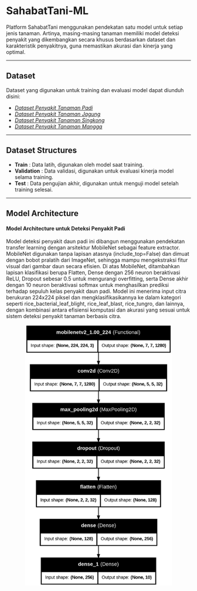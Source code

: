 # SahabatTani-ML  
Platform SahabatTani menggunakan pendekatan satu model untuk setiap jenis tanaman. Artinya, masing-masing tanaman memiliki model deteksi penyakit yang dikembangkan secara khusus berdasarkan dataset dan karakteristik penyakitnya, guna memastikan akurasi dan kinerja yang optimal.

---

## Dataset  
Dataset yang digunakan untuk training dan evaluasi model dapat diunduh disini:
- [*Dataset Penyakit Tanaman Padi*](https://www.kaggle.com/datasets/loki4514/rice-leaf-diseases-detection)
- [*Dataset Penyakit Tanaman Jagung*](https://www.kaggle.com/datasets/smaranjitghose/corn-or-maize-leaf-disease-dataset)
- [*Dataset Penyakit Tanaman Singkong*](https://www.kaggle.com/datasets/dipoyonoarga/dataset-singkong)
- [*Dataset Penyakit Tanaman Mangga*](https://www.kaggle.com/datasets/aryashah2k/mango-leaf-disease-dataset) 

---

## Dataset Structures

- **Train** : Data latih, digunakan oleh model saat training.
- **Validation** : Data validasi, digunakan untuk evaluasi kinerja model selama training.
- **Test** : Data pengujian akhir, digunakan untuk menguji model setelah training selesai.

---

## Model Architecture
#### Model Architecture untuk Deteksi Penyakit Padi
Model deteksi penyakit daun padi ini dibangun menggunakan pendekatan transfer learning dengan arsitektur MobileNet sebagai feature extractor. MobileNet digunakan tanpa lapisan atasnya (include_top=False) dan dimuat dengan bobot pralatih dari ImageNet, sehingga mampu mengekstraksi fitur visual dari gambar daun secara efisien. Di atas MobileNet, ditambahkan lapisan klasifikasi berupa Flatten, Dense dengan 256 neuron beraktivasi ReLU, Dropout sebesar 0.5 untuk mengurangi overfitting, serta Dense akhir dengan 10 neuron beraktivasi softmax untuk menghasilkan prediksi terhadap sepuluh kelas penyakit daun padi. Model ini menerima input citra berukuran 224x224 piksel dan mengklasifikasikannya ke dalam kategori seperti rice_bacterial_leaf_blight, rice_leaf_blast, rice_tungro, dan lainnya, dengan kombinasi antara efisiensi komputasi dan akurasi yang sesuai untuk sistem deteksi penyakit tanaman berbasis citra.
<div align="center">
  <img src="https://github.com/SahabatTani/Machine-Learning/blob/main/Rice%20Leaf%20Disease%20Detection%20Model/arsitektur.png?raw=true" alt="Arsitektur Model Padi" width="400"/>
</div>

